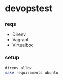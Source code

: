# devopstest

### reqs

- Direnv
- Vagrant
- Virtualbox

### setup

```bash
direnv allow
make requirements ubuntu
```
